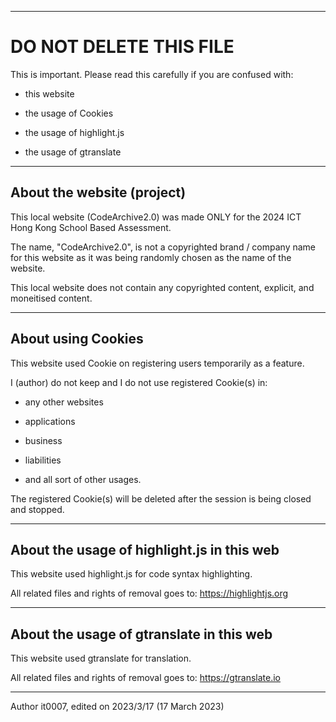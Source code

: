 -----------------------------------------------------------------------------------------------------------------------

# DO NOT DELETE THIS FILE #

This is important. Please read this carefully if you are confused with:

- this website

- the usage of Cookies

- the usage of highlight.js

- the usage of gtranslate

-----------------------------------------------------------------------------------------------------------------------

## About the website (project) ##

This local website (CodeArchive2.0) was made ONLY for the 2024 ICT Hong Kong School Based Assessment.

The name, "CodeArchive2.0", is not a copyrighted brand / company name for this website as it was being randomly chosen as the name of the website.

This local website does not contain any copyrighted content, explicit, and moneitised content.

-----------------------------------------------------------------------------------------------------------------------

## About using Cookies ##

This website used Cookie on registering users temporarily as a feature.

I (author) do not keep and I do not use registered Cookie(s) in:

- any other websites

- applications

- business

- liabilities

- and all sort of other usages.

The registered Cookie(s) will be deleted after the session is being closed and stopped.

-----------------------------------------------------------------------------------------------------------------------

## About the usage of highlight.js in this web ##

This website used highlight.js for code syntax highlighting.

All related files and rights of removal goes to: https://highlightjs.org

-----------------------------------------------------------------------------------------------------------------------

## About the usage of gtranslate in this web ##

This website used gtranslate for translation.

All related files and rights of removal goes to: https://gtranslate.io

-----------------------------------------------------------------------------------------------------------------------

Author it0007, edited on 2023/3/17 (17 March 2023)
